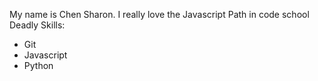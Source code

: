 My name is Chen Sharon.
I really love the Javascript Path in code school
Deadly Skills:
* Git
* Javascript
* Python